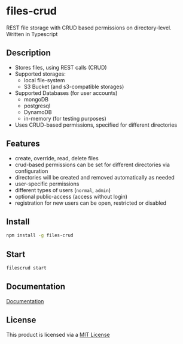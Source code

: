 # files-crud

REST file storage with CRUD based permissions on directory-level. \
Written in Typescript

## Description
* Stores files, using REST calls (CRUD)
* Supported storages:
  * local file-system
  * S3 Bucket (and s3-compatible storages)
* Supported Databases (for user accounts)
  * mongoDB
  * postgresql
  * DynamoDB
  * in-memory (for testing purposes)
* Uses CRUD-based permissions, specified for different directories

## Features
* create, override, read, delete files
* crud-based permissions can be set for different directories via configuration
* directories will be created and removed automatically as needed
* user-specific permissions
* different types of users (`normal`, `admin`)
* optional public-access (access without login)
* registration for new users can be open, restricted or disabled

## Install
```sh
npm install -g files-crud
```

## Start
```sh
filescrud start
```

## Documentation
[Documentation](https://files-crud.johanna-dev.de/)

## License
This product is licensed via a [MIT License](./LICENSE.md)
